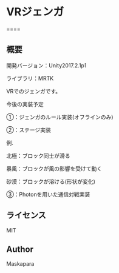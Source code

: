 # VRジェンガ

====

## 概要
開発バージョン：Unity2017.2.1p1

ライブラリ：MRTK

VRでのジェンガです。

今後の実装予定

①：ジェンガのルール実装(オフラインのみ)

②：ステージ実装

例.

北極：ブロック同士が滑る

暴風：ブロックが風の影響を受けて動く

砂漠：ブロックが溶ける(形状が変化)

③：Photonを用いた通信対戦実装

## ライセンス
MIT

## Author

Maskapara